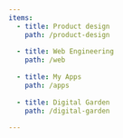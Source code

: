 ```yaml
---
items:
  - title: Product design
    path: /product-design
    
  - title: Web Engineering
    path: /web
    
  - title: My Apps
    path: /apps
    
  - title: Digital Garden
    path: /digital-garden
    
---
```


